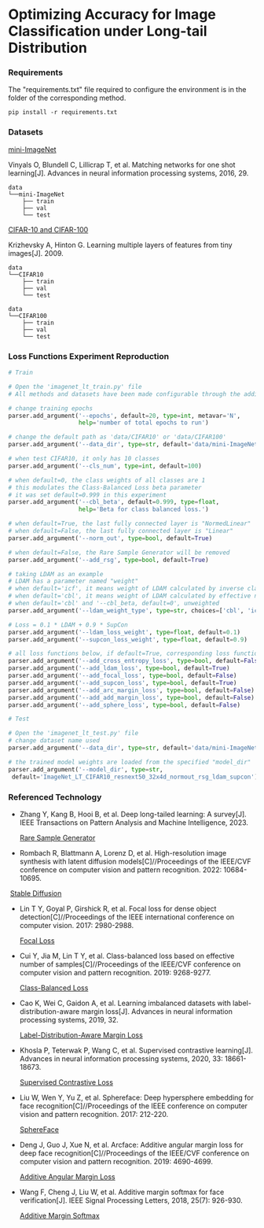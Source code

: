 # Optimizing Accuracy for Image Classification under Long-tail Distribution

### Requirements

The "requirements.txt" file required to configure the environment is in the folder of the corresponding method.

```
pip install -r requirements.txt
```



### Datasets

[mini-ImageNet](https://github.com/yaoyao-liu/mini-imagenet-tools#about-mini-ImageNet)

Vinyals O, Blundell C, Lillicrap T, et al. Matching networks for one shot learning[J]. Advances in neural information processing systems, 2016, 29.

```
data
└──mini-ImageNet
    ├── train
    ├── val
    └── test
```



[CIFAR-10 and CIFAR-100](https://www.cs.toronto.edu/~kriz/cifar.html)

Krizhevsky A, Hinton G. Learning multiple layers of features from tiny images[J]. 2009.

```
data
└──CIFAR10
    ├── train
    ├── val
    └── test
```

```
data
└──CIFAR100
    ├── train
    ├── val
    └── test
```

### Loss Functions Experiment Reproduction

```python
# Train

# Open the 'imagenet_lt_train.py' file
# All methods and datasets have been made configurable through the addition of arguments to the parser.

# change training epochs
parser.add_argument('--epochs', default=20, type=int, metavar='N',
                    help='number of total epochs to run')

# change the default path as 'data/CIFAR10' or 'data/CIFAR100'
parser.add_argument('--data_dir', type=str, default='data/mini-ImageNet')

# when test CIFAR10, it only has 10 classes
parser.add_argument('--cls_num', type=int, default=100)

# when default=0, the class weights of all classes are 1
# this modulates the Class-Balanced Loss beta parameter
# it was set default=0.999 in this experiment
parser.add_argument('--cbl_beta', default=0.999, type=float,
                    help='Beta for class balanced loss.')

# when default=True, the last fully connected layer is "NormedLinear"
# when default=False, the last fully connected layer is "Linear"
parser.add_argument('--norm_out', type=bool, default=True)

# when default=False, the Rare Sample Generator will be removed
parser.add_argument('--add_rsg', type=bool, default=True)

# taking LDAM as an example
# LDAM has a parameter named "weight"
# when default='icf', it means weight of LDAM calculated by inverse class frequency, α-weighted
# when default='cbl', it means weight of LDAM calculated by effective numbers of class, CB-weighted
# when default='cbl' and '--cbl_beta, default=0', unweighted
parser.add_argument('--ldam_weight_type', type=str, choices=['cbl', 'icf'], default='icf')

# Loss = 0.1 * LDAM + 0.9 * SupCon
parser.add_argument('--ldam_loss_weight', type=float, default=0.1)
parser.add_argument('--supcon_loss_weight', type=float, default=0.9)

# all loss functions below, if default=True, corresponding loss functions will be activated.
parser.add_argument('--add_cross_entropy_loss', type=bool, default=False)
parser.add_argument('--add_ldam_loss', type=bool, default=True)
parser.add_argument('--add_focal_loss', type=bool, default=False)
parser.add_argument('--add_supcon_loss', type=bool, default=True)
parser.add_argument('--add_arc_margin_loss', type=bool, default=False)
parser.add_argument('--add_add_margin_loss', type=bool, default=False)
parser.add_argument('--add_sphere_loss', type=bool, default=False)
```

```python
# Test

# Open the 'imagenet_lt_test.py' file
# change dataset name used
parser.add_argument('--data_dir', type=str, default='data/mini-ImageNet')

# the trained model weights are loaded from the specified "model_dir"
parser.add_argument('--model_dir', type=str,
 default='ImageNet_LT_CIFAR10_resnext50_32x4d_normout_rsg_ldam_supcon')
```



### Referenced Technology

*  Zhang Y, Kang B, Hooi B, et al. Deep long-tailed learning: A survey[J]. IEEE Transactions on Pattern Analysis and Machine Intelligence, 2023.

   [Rare Sample Generator](https://github.com/Vanint/Awesome-LongTailed-Learning)

* Rombach R, Blattmann A, Lorenz D, et al. High-resolution image synthesis with latent diffusion models[C]//Proceedings of the IEEE/CVF conference on computer vision and pattern recognition. 2022: 10684-10695.

​		[Stable Diffusion](https://huggingface.co/runwayml/stable-diffusion-v1-5)

* Lin T Y, Goyal P, Girshick R, et al. Focal loss for dense object detection[C]//Proceedings of the IEEE international conference on computer vision. 2017: 2980-2988.

  [Focal Loss](https://github.com/facebookresearch/detectron)

* Cui Y, Jia M, Lin T Y, et al. Class-balanced loss based on effective number of samples[C]//Proceedings of the IEEE/CVF conference on computer vision and pattern recognition. 2019: 9268-9277.

  [Class-Balanced Loss](https://github.com/richardaecn/class-balanced-loss)

* Cao K, Wei C, Gaidon A, et al. Learning imbalanced datasets with label-distribution-aware margin loss[J]. Advances in neural information processing systems, 2019, 32.

  [Label-Distribution-Aware Margin Loss](https://github.com/kaidic/LDAM-DRW)

  

* Khosla P, Teterwak P, Wang C, et al. Supervised contrastive learning[J]. Advances in neural information processing systems, 2020, 33: 18661-18673.

  [Supervised Contrastive Loss](https://github.com/HobbitLong/SupContrast)

* Liu W, Wen Y, Yu Z, et al. Sphereface: Deep hypersphere embedding for face recognition[C]//Proceedings of the IEEE conference on computer vision and pattern recognition. 2017: 212-220.

  [SphereFace](https://github.com/wy1iu/sphereface)

* Deng J, Guo J, Xue N, et al. Arcface: Additive angular margin loss for deep face recognition[C]//Proceedings of the IEEE/CVF conference on computer vision and pattern recognition. 2019: 4690-4699.

  [Additive Angular Margin Loss](https://github.com/deepinsight/insightface)

* Wang F, Cheng J, Liu W, et al. Additive margin softmax for face verification[J]. IEEE Signal Processing Letters, 2018, 25(7): 926-930.

  [Additive Margin Softmax](https://github.com/happynear/AMSoftmax)

  